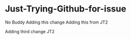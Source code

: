 # Just-Trying-Github-for-issue
No Buddy
Adding this change 
Adding this from JT2

Adding third change JT2